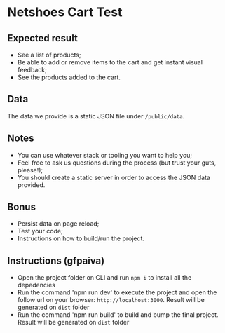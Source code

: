 # Netshoes Cart Test

## Expected result

* See a list of products;
* Be able to add or remove items to the cart and get instant visual feedback;
* See the products added to the cart.

## Data

The data we provide is a static JSON file under `/public/data`.

## Notes

* You can use whatever stack or tooling you want to help you;
* Feel free to ask us questions during the process (but trust your guts, please!);
* You should create a static server in order to access the JSON data provided.

## Bonus

* Persist data on page reload;
* Test your code;
* Instructions on how to build/run the project.

## Instructions (gfpaiva)

* Open the project folder on CLI and run `npm i` to install all the depedencies
* Run the command 'npm run dev' to execute the project and open the follow url on your browser: `http://localhost:3000`. Result will be generated on `dist` folder
* Run the command 'npm run build' to build and bump the final project. Result will be generated on `dist` folder